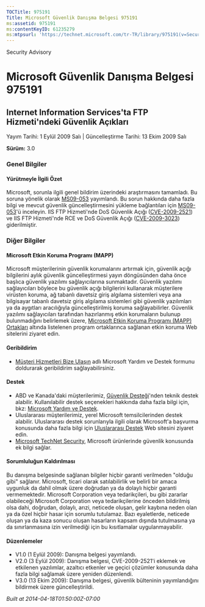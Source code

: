 ```yaml
---
TOCTitle: 975191
Title: Microsoft Güvenlik Danışma Belgesi 975191
ms:assetid: 975191
ms:contentKeyID: 61235279
ms:mtpsurl: 'https://technet.microsoft.com/tr-TR/library/975191(v=Security.10)'
---
```


Security Advisory

Microsoft Güvenlik Danışma Belgesi 975191
=========================================

Internet Information Services'ta FTP Hizmeti'ndeki Güvenlik Açıkları
--------------------------------------------------------------------

Yayım Tarihi: 1 Eylül 2009 Salı | Güncelleştirme Tarihi: 13 Ekim 2009 Salı

**Sürüm:** 3.0

### Genel Bilgiler

#### Yürütmeyle İlgili Özet

Microsoft, sorunla ilgili genel bildirim üzerindeki araştırmasını tamamladı. Bu soruna yönelik olarak [MS09-053](http://go.microsoft.com/fwlink/?linkid=164004) yayımlandı. Bu sorun hakkında daha fazla bilgi ve mevcut güvenlik güncelleştirmesini yükleme bağlantıları için [MS09-053](http://go.microsoft.com/fwlink/?linkid=164004)'ü inceleyin. IIS FTP Hizmeti'nde DoS Güvenlik Açığı ([CVE-2009-2521](http://www.cve.mitre.org/cgi-bin/cvename.cgi?name=cve-2009-2521)) ve IIS FTP Hizmeti'nde RCE ve DoS Güvenlik Açığı ([CVE-2009-3023](http://www.cve.mitre.org/cgi-bin/cvename.cgi?name=cve-2009-3023)) giderilmiştir.

### Diğer Bilgiler

#### Microsoft Etkin Koruma Programı (MAPP)

Microsoft müşterilerinin güvenlik korumalarını artırmak için, güvenlik açığı bilgilerini aylık güvenlik güncelleştirmesi yayın döngüsünden daha önce başlıca güvenlik yazılımı sağlayıcılarına sunmaktadır. Güvenlik yazılımı sağlayıcıları böylece bu güvenlik açığı bilgilerini kullanarak müşterilere virüsten koruma, ağ tabanlı davetsiz giriş algılama sistemleri veya ana bilgisayar tabanlı davetsiz giriş algılama sistemleri gibi güvenlik yazılımları ya da aygıtları aracılığıyla güncelleştirilmiş koruma sağlayabilirler. Güvenlik yazılımı sağlayıcıları tarafından hazırlanmış etkin korumaların bulunup bulunmadığını belirlemek üzere, [Microsoft Etkin Koruma Programı (MAPP) Ortakları](http://www.microsoft.com/security/msrc/mapp/partners.mspx) altında listelenen program ortaklarınca sağlanan etkin koruma Web sitelerini ziyaret edin.

#### Geribildirim

-   [Müşteri Hizmetleri Bize Ulaşın](https://support.microsoft.com/common/survey.aspx?scid=sw;en;1257&amp;showpage=1&amp;ws=technet&amp;sd=tech) adlı Microsoft Yardım ve Destek formunu doldurarak geribildirim sağlayabilirsiniz.

#### Destek

-   ABD ve Kanada'daki müşterilerimiz, [Güvenlik Desteği](http://go.microsoft.com/fwlink/?linkid=21131)'nden teknik destek alabilir. Kullanılabilir destek seçenekleri hakkında daha fazla bilgi için, bkz: [Microsoft Yardım ve Destek](http://support.microsoft.com/).
-   Uluslararası müşterilerimiz, yerel Microsoft temsilcilerinden destek alabilir. Uluslararası destek sorunlarıyla ilgili olarak Microsoft'a başvurma konusunda daha fazla bilgi için [Uluslararası Destek](http://go.microsoft.com/fwlink/?linkid=21155) Web sitesini ziyaret edin.
-   [Microsoft TechNet Security](http://go.microsoft.com/fwlink/?linkid=21132), Microsoft ürünlerinde güvenlik konusunda ek bilgi sağlar.

#### Sorumluluğun Kaldırılması

Bu danışma belgesinde sağlanan bilgiler hiçbir garanti verilmeden "olduğu gibi" sağlanır. Microsoft, ticari olarak satılabilirlik ve belirli bir amaca uygunluk da dahil olmak üzere doğrudan ya da dolaylı hiçbir garanti vermemektedir. Microsoft Corporation veya tedarikçileri, bu gibi zararlar olabileceği Microsoft Corporation veya tedarikçilerine önceden bildirilmiş olsa dahi, doğrudan, dolaylı, arızi, neticede oluşan, gelir kaybına neden olan ya da özel hiçbir hasar için sorumlu tutulamaz. Bazı eyaletlerde, neticede oluşan ya da kaza sonucu oluşan hasarların kapsam dışında tutulmasına ya da sınırlanmasına izin verilmediği için bu kısıtlamalar uygulanmayabilir.

#### Düzenlemeler

-   V1.0 (1 Eylül 2009): Danışma belgesi yayımlandı.
-   V2.0 (3 Eylül 2009): Danışma belgesi, CVE-2009-2521'i eklemek ve etkilenen yazılımlar, azaltıcı etkenler ve geçici çözümler konusunda daha fazla bilgi sağlamak üzere yeniden düzenlendi.
-   V3.0 (13 Ekim 2009): Danışma belgesi, güvenlik bülteninin yayımlandığını bildirmek üzere güncelleştirildi.

*Built at 2014-04-18T01:50:00Z-07:00*
